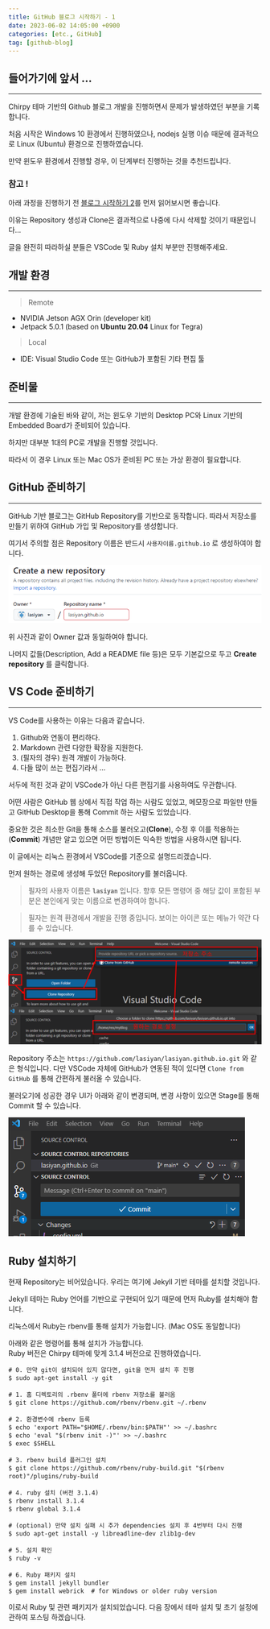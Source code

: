 ```yaml
---
title: GitHub 블로그 시작하기 - 1
date: 2023-06-02 14:05:00 +0900
categories: [etc., GitHub]
tag: [github-blog]
---
```


## 들어가기에 앞서 ...
---

Chirpy 테마 기반의 Github 블로그 개발을 진행하면서 문제가 발생하였던 부분을 기록합니다.

처음 시작은 Windows 10 환경에서 진행하였으나, nodejs 실행 이슈 때문에 결과적으로 Linux (Ubuntu) 환경으로 진행하였습니다.

만약 윈도우 환경에서 진행할 경우, 이 단계부터 진행하는 것을 추천드립니다.

### 참고 !

아래 과정을 진행하기 전 [블로그 시작하기 2](https://lasiyan.github.io/posts/GitBlog_Basic_2/)를 먼저 읽어보시면 좋습니다.

이유는 Repository 생성과 Clone은 결과적으로 나중에 다시 삭제할 것이기 때문입니다...

글을 완전히 따라하실 분들은 VSCode 및 Ruby 설치 부분만 진행해주세요.



## 개발 환경
---
> Remote
- NVIDIA Jetson AGX Orin (developer kit)
- Jetpack 5.0.1 (based on **Ubuntu 20.04** Linux for Tegra)

> Local
- IDE: Visual Studio Code 또는 GitHub가 포함된 기타 편집 툴


## 준비물
---
개발 환경에 기술된 바와 같이, 저는 윈도우 기반의 Desktop PC와 Linux 기반의 Embedded Board가 준비되어 있습니다.

하지만 대부분 1대의 PC로 개발을 진행할 것입니다.

따라서 이 경우 Linux 또는 Mac OS가 준비된 PC 또는 가상 환경이 필요합니다.


## GitHub 준비하기
---
GitHub 기반 블로그는 GitHub Repository를 기반으로 동작합니다. 따라서 저장소를 만들기 위하여 GitHub 가입 및 Repository를 생성합니다.

여기서 주의할 점은 Repository 이름은 반드시 `사용자이름.github.io` 로 생성하여야 합니다.

![create-repository](/assets/img/post/2023-06-02-GitBlog_Basic_1/repo_create.png)

위 사진과 같이 Owner 값과 동일하여야 합니다.

나머지 값들(Description, Add a README file 등)은 모두 기본값으로 두고 **Create repository** 를 클릭합니다.


## VS Code 준비하기
---
VS Code를 사용하는 이유는 다음과 같습니다.

1. Github와 연동이 편리하다.
2. Markdown 관련 다양한 확장을 지원한다.
3. (필자의 경우) 원격 개발이 가능하다.
4. 다들 많이 쓰는 편집기라서 ...

서두에 적힌 것과 같이 VSCode가 아닌 다른 편집기를 사용하여도 무관합니다.

어떤 사람은 GitHub 웹 상에서 직접 작업 하는 사람도 있었고, 메모장으로 파일만 만들고 GitHub Desktop을 통해 Commit 하는 사람도 있었습니다.

중요한 것은 최소한 Git을 통해 소스를 불러오고(**Clone**), 수정 후 이를 적용하는(**Commit**) 개념만 알고 있으면 어떤 방법이든 익숙한 방법을 사용하시면 됩니다.

이 글에서는 리눅스 환경에서 VSCode를 기준으로 설명드리겠습니다.

먼저 원하는 경로에 생성해 두었던 Repository를 불러옵니다.

> 필자의 사용자 이름은 **`lasiyan`** 입니다. 향후 모든 명령어 중 해당 값이 포함된 부분은 본인에게 맞는 이름으로 변경하여야 합니다.

> 필자는 원격 환경에서 개발을 진행 중입니다. 보이는 아이콘 또는 메뉴가 약간 다를 수 있습니다.

![clone-repository](/assets/img/post/2023-06-02-GitBlog_Basic_1/repo_clone.png)

Repository 주소는 `https://github.com/lasiyan/lasiyan.github.io.git` 와 같은 형식입니다. 다만 VSCode 자체에 GitHub가 연동된 적이 있다면 `Clone from GitHub` 를 통해 간편하게 불러올 수 있습니다.

불러오기에 성공한 경우 UI가 아래와 같이 변경되며, 변경 사항이 있으면 Stage를 통해 Commit 할 수 있습니다.

![clone-repository-after](/assets/img/post/2023-06-02-GitBlog_Basic_1/repo_clone_after.png)


## Ruby 설치하기

현재 Repository는 비어있습니다. 우리는 여기에 Jekyll 기반 테마를 설치할 것입니다.

Jekyll 테마는 Ruby 언어를 기반으로 구현되어 있기 때문에 먼저 Ruby를 설치해야 합니다.

리눅스에서 Ruby는 rbenv를 통해 설치가 가능합니다.
(Mac OS도 동일합니다)

아래와 같은 명령어를 통해 설치가 가능합니다.  
Ruby 버전은 Chirpy 테마에 맞게 3.1.4 버전으로 진행하였습니다.

```shell
# 0. 만약 git이 설치되어 있지 않다면, git을 먼저 설치 후 진행
$ sudo apt-get install -y git

# 1. 홈 디렉토리의 .rbenv 폴더에 rbenv 저장소를 불러옴
$ git clone https://github.com/rbenv/rbenv.git ~/.rbenv

# 2. 환경변수에 rbenv 등록
$ echo 'export PATH="$HOME/.rbenv/bin:$PATH"' >> ~/.bashrc
$ echo 'eval "$(rbenv init -)"' >> ~/.bashrc
$ exec $SHELL

# 3. rbenv build 플러그인 설치
$ git clone https://github.com/rbenv/ruby-build.git "$(rbenv root)"/plugins/ruby-build

# 4. ruby 설치 (버전 3.1.4)
$ rbenv install 3.1.4
$ rbenv global 3.1.4

# (optional) 만약 설치 실패 시 추가 dependencies 설치 후 4번부터 다시 진행
$ sudo apt-get install -y libreadline-dev zlib1g-dev

# 5. 설치 확인
$ ruby -v

# 6. Ruby 패키지 설치
$ gem install jekyll bundler
$ gem install webrick  # for Windows or older ruby version
```

이로서 Ruby 및 관련 패키지가 설치되었습니다. 
다음 장에서 테마 설치 및 초기 설정에 관하여 포스팅 하겠습니다.

